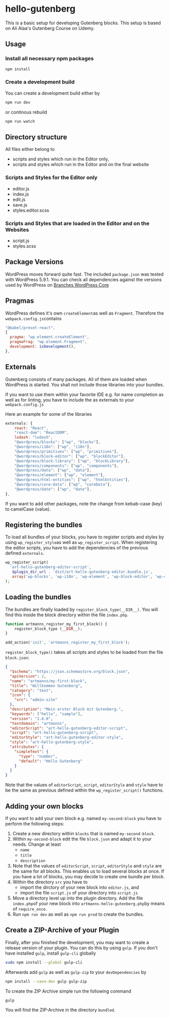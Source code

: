 # hello-gutenberg

This is a basic setup for developing Gutenberg blocks. This setup is based on Ali Alaa's Gutenberg Course on Udemy.

## Usage

### Install all necessary npm packages

```bash
npm install
```

### Create a development build

You can create a development build either by

```bash
npm run dev
```

or continous rebuild

```bash
npm run watch
```

## Directory structure

All files either belong to

- scripts and styles which run in the Editor only,
- scripts and styles which run in the Editor and on the final website

### Scripts and Styles for the Editor only

- editor.js
- index.js
- edit.js
- save.js
- styles.editor.scss

### Scripts and Styles that are loaded in the Editor and on the Websites

- script.js
- styles.scss

## Package Versions

WordPress moves forward quite fast. The included `package.json` was tested with WordPress 5.9.1. You can check all dependencies against the versions used by WordPress on [Branches WordPress Core](https://core.trac.wordpress.org/browser/branches?order=name)

## Pragmas

WordPress defines it's own `createElement`as well as `Fragment`. Therefore the `webpack.config.js`contains

```javascript
"@babel/preset-react",
{
  pragma: "wp.element.createElement",
  pragmaFrag: "wp.element.Fragment",
  development: isDevelopment(),
},
```

## Externals

Gutenberg consists of many packages. All of them are loaded when WordPress is started.
You shall not include those libraries into your bundles.

If you want to use them within your favorite IDE e.g. for name completion as well as for linting, you have to include the as externals to your `webpack.config.js`

Here an example for some of the libraries

```javascript
externals: {
    react: "React",
    "react-dom": "ReactDOM",
    lodash: "lodash",
    "@wordpress/blocks": ["wp", "blocks"],
    "@wordpress/i18n": ["wp", "i18n"],
    "@wordpress/primitives": ["wp", "primitives"],
    "@wordpress/block-editor": ["wp", "blockEditor"],
    "@wordpress/block-library": ["wp", "blockLibrary"],
    "@wordpress/components": ["wp", "components"],
    "@wordpress/data": ["wp", "data"],
    "@wordpress/element": ["wp", "element"],
    "@wordpress/html-entities": ["wp", "htmlEntities"],
    "@wordpress/core-data": ["wp", "coreData"],
    "@wordpress/date": ["wp", "date"],
},
```

If you want to add other packages, note the change from kebab-case (key) to camelCase (value).

## Registering the bundles

To load all bundles of your blocks, you have to register scripts and styles by using `wp_register_style`as well as `wp_register_script`.
When registering the editor scripts, you have to add the dependencies of the previous defined `externals`.

```php
wp_register_script(
  'art-hello-gutenberg-editor-script',
   $plugin_dir_url . 'dist/art-hello-gutenberg-editor.bundle.js',
   array('wp-blocks', 'wp-i18n', 'wp-element', 'wp-block-editor', 'wp-components', 'lodash', 'wp-blob', 'wp-data', 'wp-html-entities', 'wp-core-data','wp-compose', 'jquery'), $version
);
```

## Loading the bundles

The bundles are finally loaded by `register_block_type(__DIR__)`. You will find this inside the block directory within the file `index.php`.

```php
function artmanns_register_my_first_block() {
    register_block_type (__DIR__);
}

add_action('init', 'artmanns_register_my_first_block');
```

`register_block_type()` takes all scripts and styles to be loaded from the file `block.json`:

```json
{
  "$schema": "https://json.schemastore.org/block.json",
  "apiVersion": 2,
  "name": "artmanns/my-first-block",
  "title": "Willkommen Gutenberg",
  "category": "text",
  "icon": {
    "src": "admin-site"
  },
  "description": "Mein erster Block mit Gutenberg.",
  "keywords": ["hello", "sample"],
  "version": "1.0.0",
  "textdomain": "artmanns",
  "editorScript": "art-hello-gutenberg-editor-script",
  "script": "art-hello-gutenberg-script",
  "editorStyle": "art-hello-gutenberg-editor-style",
  "style": "art-hello-gutenberg-style",
  "attributes": {
    "simpleText": {
      "type": "number",
      "default": "Hello Gutenberg"
    }
  }
}
```

Note that the values of `editorScript`, `script`, `editorStyle` and `style` have to be the same as previous defined within the `wp_register_script()` functions.

## Adding your own blocks

If you want to add your own block e.g. named `my-second-block` you have to perform the following steps:

1. Create a new directory within `blocks` that is named `my-second-block`.
2. Within `my-second-block` edit the file `block.json` and adapt it to your needs. Change at least
   - `name`
   - `title`
   - `description`
3. Note that the values of `editorScript`, `script`, `editorStyle` and `style` are the same for all blocks. This enables us to load several blocks at once. If you have a lot of blocks, you may decide to create one bundle per block.
4. Within the directory `src` you have to
   - import the dirctory of your new block into `editor.js`, and
   - import the file `script.js` of your directory into `script.js`
5. Move a directory level up into the plugin directory. Add the file `index.php`of your new block into `artmanns-hello-gutenberg.php`by means of `require_once`.
6. Run `npm run dev` as well as `npm run prod` to create the bundles.

## Create a ZIP-Archive of your Plugin

Finally, after you finished the development, you may want to create a release version of your plugin.
You can do this by using `gulp`.
If you don't have installed `gulp`, install `gulp-cli` globally

```bash
sudo npm install --global gulp-cli
```

Afterwards add `gulp` as well as `gulp-zip` to your `devDependencies` by

```bash
npm install --save-dev gulp gulp-zip
```

To create the ZIP Archive simple run the following command

```bash
gulp
```

You will find the ZIP-Archive in the directory `bundled`.
